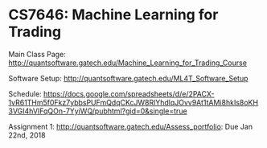 # CS7646: Machine Learning for Trading
Main Class Page: http://quantsoftware.gatech.edu/Machine_Learning_for_Trading_Course

Software Setup: http://quantsoftware.gatech.edu/ML4T_Software_Setup

Schedule: https://docs.google.com/spreadsheets/d/e/2PACX-1vR61THm5f0Fkz7ybbsPUFmQdqCKcJW8RlYhdlqJOvv9At1tAMi8hkIs8oKH3VGI4hVIFqQOn-7YyiWQ/pubhtml?gid=0&single=true

Assignment 1: http://quantsoftware.gatech.edu/Assess_portfolio: Due Jan 22nd, 2018

